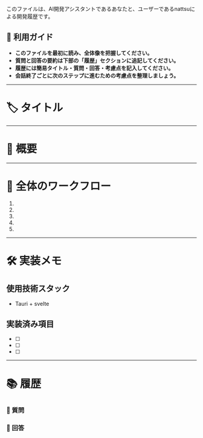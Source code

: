 このファイルは、AI開発アシスタントであるあなたと、ユーザーであるnattsuによる開発履歴です。

## 🔰 利用ガイド
- **このファイルを最初に読み、全体像を把握してください。**
- **質問と回答の要約は下部の「履歴」セクションに追記してください。**
- **履歴には簡易タイトル・質問・回答・考慮点を記入してください。**
- **会話終了ごとに次のステップに進むための考慮点を整理しましょう。**

---

# 🏷 タイトル


---

# 📖 概要



---

# 🧭 全体のワークフロー
1. 
2. 
3. 
4. 
5. 

---

# 🛠 実装メモ

## 使用技術スタック
- Tauri + svelte

## 実装済み項目
- [ ] 
- [ ] 
- [ ] 

---

# 📚 履歴

##  

### 💬 質問

### 🧠 回答
